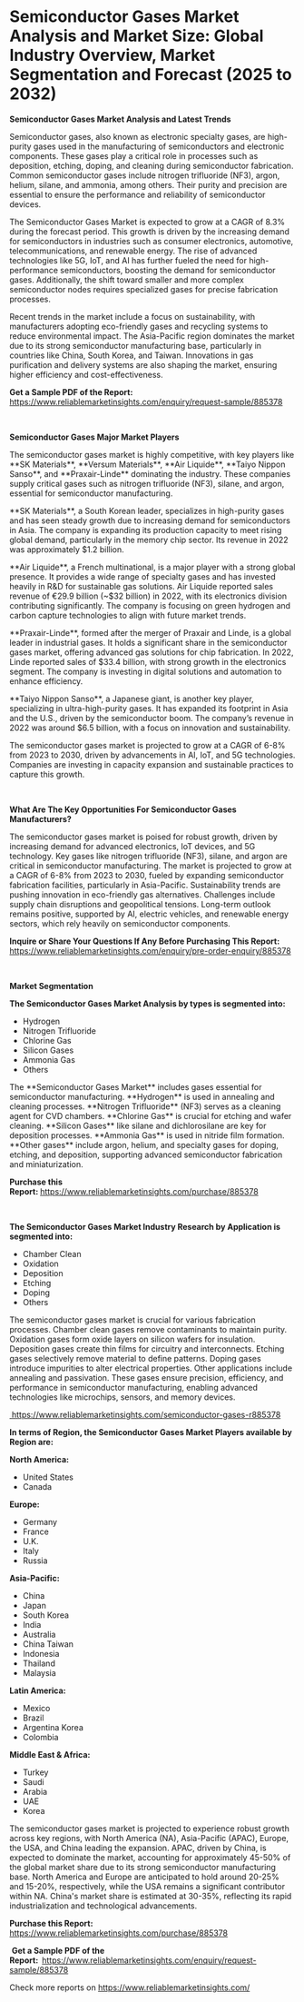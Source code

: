 <p><h1>Semiconductor Gases Market Analysis and Market Size: Global Industry Overview, Market Segmentation and Forecast (2025 to 2032)</h1></p><p><strong>Semiconductor Gases Market Analysis and Latest Trends</strong></p>
<p><p>Semiconductor gases, also known as electronic specialty gases, are high-purity gases used in the manufacturing of semiconductors and electronic components. These gases play a critical role in processes such as deposition, etching, doping, and cleaning during semiconductor fabrication. Common semiconductor gases include nitrogen trifluoride (NF3), argon, helium, silane, and ammonia, among others. Their purity and precision are essential to ensure the performance and reliability of semiconductor devices.</p><p>The Semiconductor Gases Market is expected to grow at a CAGR of 8.3% during the forecast period. This growth is driven by the increasing demand for semiconductors in industries such as consumer electronics, automotive, telecommunications, and renewable energy. The rise of advanced technologies like 5G, IoT, and AI has further fueled the need for high-performance semiconductors, boosting the demand for semiconductor gases. Additionally, the shift toward smaller and more complex semiconductor nodes requires specialized gases for precise fabrication processes.</p><p>Recent trends in the market include a focus on sustainability, with manufacturers adopting eco-friendly gases and recycling systems to reduce environmental impact. The Asia-Pacific region dominates the market due to its strong semiconductor manufacturing base, particularly in countries like China, South Korea, and Taiwan. Innovations in gas purification and delivery systems are also shaping the market, ensuring higher efficiency and cost-effectiveness.</p></p>
<p><strong>Get a Sample PDF of the Report:&nbsp;</strong> <a href="https://www.reliablemarketinsights.com/enquiry/request-sample/885378?utm_campaign=2114&utm_medium=2&utm_source=Github&utm_content=ia&utm_term=27012025&utm_id=semiconductor-gases">https://www.reliablemarketinsights.com/enquiry/request-sample/885378</a></p>
<p>&nbsp;</p>
<p><strong>Semiconductor Gases Major Market Players</strong></p>
<p><p>The semiconductor gases market is highly competitive, with key players like **SK Materials**, **Versum Materials**, **Air Liquide**, **Taiyo Nippon Sanso**, and **Praxair-Linde** dominating the industry. These companies supply critical gases such as nitrogen trifluoride (NF3), silane, and argon, essential for semiconductor manufacturing.</p><p>**SK Materials**, a South Korean leader, specializes in high-purity gases and has seen steady growth due to increasing demand for semiconductors in Asia. The company is expanding its production capacity to meet rising global demand, particularly in the memory chip sector. Its revenue in 2022 was approximately $1.2 billion.</p><p>**Air Liquide**, a French multinational, is a major player with a strong global presence. It provides a wide range of specialty gases and has invested heavily in R&D for sustainable gas solutions. Air Liquide reported sales revenue of €29.9 billion (~$32 billion) in 2022, with its electronics division contributing significantly. The company is focusing on green hydrogen and carbon capture technologies to align with future market trends.</p><p>**Praxair-Linde**, formed after the merger of Praxair and Linde, is a global leader in industrial gases. It holds a significant share in the semiconductor gases market, offering advanced gas solutions for chip fabrication. In 2022, Linde reported sales of $33.4 billion, with strong growth in the electronics segment. The company is investing in digital solutions and automation to enhance efficiency.</p><p>**Taiyo Nippon Sanso**, a Japanese giant, is another key player, specializing in ultra-high-purity gases. It has expanded its footprint in Asia and the U.S., driven by the semiconductor boom. The company’s revenue in 2022 was around $6.5 billion, with a focus on innovation and sustainability.</p><p>The semiconductor gases market is projected to grow at a CAGR of 6-8% from 2023 to 2030, driven by advancements in AI, IoT, and 5G technologies. Companies are investing in capacity expansion and sustainable practices to capture this growth.</p></p>
<p>&nbsp;</p>
<p><strong>What Are The Key Opportunities For Semiconductor Gases Manufacturers?</strong></p>
<p><p>The semiconductor gases market is poised for robust growth, driven by increasing demand for advanced electronics, IoT devices, and 5G technology. Key gases like nitrogen trifluoride (NF3), silane, and argon are critical in semiconductor manufacturing. The market is projected to grow at a CAGR of 6-8% from 2023 to 2030, fueled by expanding semiconductor fabrication facilities, particularly in Asia-Pacific. Sustainability trends are pushing innovation in eco-friendly gas alternatives. Challenges include supply chain disruptions and geopolitical tensions. Long-term outlook remains positive, supported by AI, electric vehicles, and renewable energy sectors, which rely heavily on semiconductor components.</p></p>
<p><strong>Inquire or Share Your Questions If Any Before Purchasing This Report:</strong> <a href="https://www.reliablemarketinsights.com/enquiry/pre-order-enquiry/885378?utm_campaign=2114&utm_medium=2&utm_source=Github&utm_content=ia&utm_term=27012025&utm_id=semiconductor-gases">https://www.reliablemarketinsights.com/enquiry/pre-order-enquiry/885378</a></p>
<p>&nbsp;</p>
<p><strong>Market Segmentation</strong></p>
<p><strong>The Semiconductor Gases Market Analysis by types is segmented into:</strong></p>
<p><ul><li>Hydrogen</li><li>Nitrogen Trifluoride</li><li>Chlorine Gas</li><li>Silicon Gases</li><li>Ammonia Gas</li><li>Others</li></ul></p>
<p><p>The **Semiconductor Gases Market** includes gases essential for semiconductor manufacturing. **Hydrogen** is used in annealing and cleaning processes. **Nitrogen Trifluoride** (NF3) serves as a cleaning agent for CVD chambers. **Chlorine Gas** is crucial for etching and wafer cleaning. **Silicon Gases** like silane and dichlorosilane are key for deposition processes. **Ammonia Gas** is used in nitride film formation. **Other gases** include argon, helium, and specialty gases for doping, etching, and deposition, supporting advanced semiconductor fabrication and miniaturization.</p></p>
<p><strong>Purchase this Report:&nbsp;</strong><a href="https://www.reliablemarketinsights.com/purchase/885378?utm_campaign=2114&utm_medium=2&utm_source=Github&utm_content=ia&utm_term=27012025&utm_id=semiconductor-gases">https://www.reliablemarketinsights.com/purchase/885378</a></p>
<p>&nbsp;</p>
<p><strong>The Semiconductor Gases Market Industry Research by Application is segmented into:</strong></p>
<p><ul><li>Chamber Clean</li><li>Oxidation</li><li>Deposition</li><li>Etching</li><li>Doping</li><li>Others</li></ul></p>
<p><p>The semiconductor gases market is crucial for various fabrication processes. Chamber clean gases remove contaminants to maintain purity. Oxidation gases form oxide layers on silicon wafers for insulation. Deposition gases create thin films for circuitry and interconnects. Etching gases selectively remove material to define patterns. Doping gases introduce impurities to alter electrical properties. Other applications include annealing and passivation. These gases ensure precision, efficiency, and performance in semiconductor manufacturing, enabling advanced technologies like microchips, sensors, and memory devices.</p></p>
<p><a href="https://www.reliablemarketinsights.com/semiconductor-gases-r885378?utm_campaign=2114&utm_medium=2&utm_source=Github&utm_content=ia&utm_term=27012025&utm_id=semiconductor-gases">&nbsp;https://www.reliablemarketinsights.com/semiconductor-gases-r885378</a></p>
<p><strong>In terms of Region, the Semiconductor Gases Market Players available by Region are:</strong></p>
<p>
    <p> <strong> North America: </strong>
        <ul>
            <li>United States</li>
            <li>Canada</li>
        </ul>
        </p> 
    <p> <strong> Europe: </strong>
        <ul>
            <li>Germany</li>
            <li>France</li>
            <li>U.K.</li>
            <li>Italy</li>
            <li>Russia</li>
        </ul>
        </p> 
    <p> <strong> Asia-Pacific: </strong>
        <ul>
            <li>China</li>
            <li>Japan</li>
            <li>South Korea</li>
            <li>India</li>
            <li>Australia</li>
            <li>China Taiwan</li>
            <li>Indonesia</li>
            <li>Thailand</li>
            <li>Malaysia</li>
        </ul>
        </p> 
    <p> <strong> Latin America: </strong>
        <ul>
            <li>Mexico</li>
            <li>Brazil</li>
            <li>Argentina Korea</li>
            <li>Colombia</li>
        </ul>
        </p> 
    <p> <strong> Middle East & Africa: </strong>
        <ul>
            <li>Turkey</li>
            <li>Saudi</li>
            <li>Arabia</li>
            <li>UAE</li>
            <li>Korea</li>
        </ul>
    </p>
    </p>
<p><p>The semiconductor gases market is projected to experience robust growth across key regions, with North America (NA), Asia-Pacific (APAC), Europe, the USA, and China leading the expansion. APAC, driven by China, is expected to dominate the market, accounting for approximately 45-50% of the global market share due to its strong semiconductor manufacturing base. North America and Europe are anticipated to hold around 20-25% and 15-20%, respectively, while the USA remains a significant contributor within NA. China's market share is estimated at 30-35%, reflecting its rapid industrialization and technological advancements.</p></p>
<p><strong>Purchase this Report: </strong><a href="https://www.reliablemarketinsights.com/purchase/885378?utm_campaign=2114&utm_medium=2&utm_source=Github&utm_content=ia&utm_term=27012025&utm_id=semiconductor-gases">https://www.reliablemarketinsights.com/purchase/885378</a></p>
<p>&nbsp;<strong>Get a Sample PDF of the Report:&nbsp;&nbsp;</strong><a href="https://www.reliablemarketinsights.com/enquiry/request-sample/885378?utm_campaign=2114&utm_medium=2&utm_source=Github&utm_content=ia&utm_term=27012025&utm_id=semiconductor-gases">https://www.reliablemarketinsights.com/enquiry/request-sample/885378</a></p>
<p><strong></strong></p>
<p>Check more reports on <a href="https://www.reliablemarketinsights.com/?utm_campaign=2114&utm_medium=2&utm_source=Github&utm_content=ia&utm_term=27012025&utm_id=semiconductor-gases">https://www.reliablemarketinsights.com/</a></p>